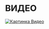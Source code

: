 # ВИДЕО
[![Картинка Видео](https://avatarko.ru/img/kartinka/18/zhivotnye_tigr_17707.jpg)](https://youtu.be/tel1bfrt7aI)